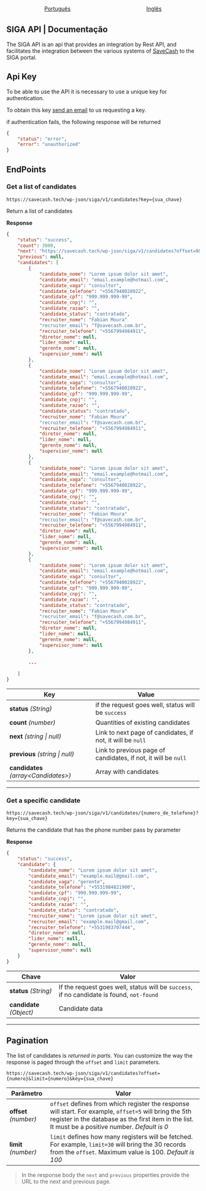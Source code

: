 
<div style="display: flex; justify-content: space-around; width: 100%;">
    <span style="padding: 4px 2rem;"><a href="https://another-equipe.github.io/SIGA-API-documentation/">Português</a></span>
    <span style="padding: 4px 2rem;"><a href="https://another-equipe.github.io/SIGA-API-documentation/lang/en/">Inglês</a></span>
</div>

## SIGA API | Documentação


The SIGA API is an api that provides an integration by Rest API, and facilitates the integration between the various systems of [SaveCash](https://www.savecash.com.br/) to the SIGA portal.


## Api Key

To be able to use the API it is necessary to use a unique key for authentication.

To obtain this key [send an email](mailto:dev.waynerocha@gmail.com) to us requesting a key.

if authentication fails, the following response will be returned

```json
{
    "status": "error",
    "error": "unauthorized"
}
```


## EndPoints

### Get a list of candidates

```
https://savecash.tech/wp-json/siga/v1/candidates?key={sua_chave}
```

Return a list of candidates

**Response**

```json
{
    "status": "success",
    "count": 3000,
    "next": "https://savecash.tech/wp-json/siga/v1/candidates?offset=0&limit=100&key={sua_chave}",
    "previous": null,
    "candidates": [
        {
            "candidate_nome": "Lorem ipsum dolor sit amet",
            "candidate_email": "email.example@hotmail.com",
            "candidate_vaga": "consultor",
            "candidate_telefone": "+5567940028922",
            "candidate_cpf": "999.999.999-99",
            "candidate_cnpj": "",
            "candidate_razao": "",
            "candidate_status": "contratado",
            "recruiter_nome": "Fabian Moura"
            "recruiter_email": "f@savecash.com.br",
            "recruiter_telefone": "+5567994984911",
            "diretor_nome": null,
            "lider_nome": null,
            "gerente_nome": null,
            "supervisor_nome": null
        },
        {
            "candidate_nome": "Lorem ipsum dolor sit amet",
            "candidate_email": "email.example@hotmail.com",
            "candidate_vaga": "consultor",
            "candidate_telefone": "+5567940028922",
            "candidate_cpf": "999.999.999-99",
            "candidate_cnpj": "",
            "candidate_razao": "",
            "candidate_status": "contratado",
            "recruiter_nome": "Fabian Moura"
            "recruiter_email": "f@savecash.com.br",
            "recruiter_telefone": "+5567994984911",
            "diretor_nome": null,
            "lider_nome": null,
            "gerente_nome": null,
            "supervisor_nome": null
        },
        {
            "candidate_nome": "Lorem ipsum dolor sit amet",
            "candidate_email": "email.example@hotmail.com",
            "candidate_vaga": "consultor",
            "candidate_telefone": "+5567940028922",
            "candidate_cpf": "999.999.999-99",
            "candidate_cnpj": "",
            "candidate_razao": "",
            "candidate_status": "contratado",
            "recruiter_nome": "Fabian Moura"
            "recruiter_email": "f@savecash.com.br",
            "recruiter_telefone": "+5567994984911",
            "diretor_nome": null,
            "lider_nome": null,
            "gerente_nome": null,
            "supervisor_nome": null
        },
        {
            "candidate_nome": "Lorem ipsum dolor sit amet",
            "candidate_email": "email.example@hotmail.com",
            "candidate_vaga": "consultor",
            "candidate_telefone": "+5567940028922",
            "candidate_cpf": "999.999.999-99",
            "candidate_cnpj": "",
            "candidate_razao": "",
            "candidate_status": "contratado",
            "recruiter_nome": "Fabian Moura"
            "recruiter_email": "f@savecash.com.br",
            "recruiter_telefone": "+5567994984911",
            "diretor_nome": null,
            "lider_nome": null,
            "gerente_nome": null,
            "supervisor_nome": null
        },
        
        ...
        
    ]
}
```

| Key  | Value |
|---|---|
| **status** *(String)* | if the request goes well, status will be `success`
| **count** *(number)*  | Quantities of existing candidates |
| **next** *(string \| null)*  | Link to next page of candidates, if not, it will be `null` |
| **previous** *(string \| null)*  | Link to previous page of candidates, if not, it will be `null` |
| **candidates** *(array\<Candidates\>)*  | Array with candidates

<hr>

### Get a specific candidate

```
https://savecash.tech/wp-json/siga/v1/candidates/{numero_de_telefone}?key={sua_chave}
```

Returns the candidate that has the phone number pass by parameter

**Response**

```json
{
    "status": "success",
    "candidate": {
        "candidate_nome": "Lorem ipsum dolor sit amet",
        "candidate_email": "example.mail@gmail.com",
        "candidate_vaga": "gerente",
        "candidate_telefone": "+5531984821900",
        "candidate_cpf": "999.999.999-99",
        "candidate_cnpj": "",
        "candidate_razao": "",
        "candidate_status": "contratado",
        "recruiter_nome": "Lorem ipsum dolor sit amet",
        "recruiter_email": "example.mail@gmail.com",
        "recruiter_telefone": "+5531983707444",
        "diretor_nome": null,
        "lider_nome": null,
        "gerente_nome": null,
        "supervisor_nome": null
    }
}
```

| Chave  | Valor |
|---|---|
| **status** *(String)* | If the request goes well, status will be `success`, if no candidate is found, `not-found` |
| **candidate** *(Object)*  | Candidate data |

<hr>

## Pagination

The list of candidates is *returned in parts*. You can customize the way the response is paged through the `offset` and `limit` parameters.

```
https://savecash.tech/wp-json/siga/v1/candidates?offset={numero}&limit={numero}&key={sua_chave}
```

| Parâmetro  | Valor |
|---|---|
| **offset** *(number)* | `offset` defines from which register the response will start. For example, `offset=5` will bring the 5th register in the database as the first item in the list. It must be a positive number. *Default is 0* |
| **limit** *(number)*  | `limit` defines how many registers will be fetched. For example, `limit=30` will bring the 30 records from the `offset`. Maximum value is 100. *Default is 100* |

> In the response body the `next` and `previous` properties provide the URL to the next and previous page.


